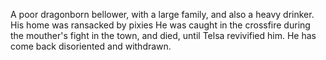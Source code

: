 A poor dragonborn bellower, with a large family, and also a heavy drinker. 
His home was ransacked by pixies
He was caught in the crossfire during the mouther's fight in the town, and died, until Telsa revivified him. He has come back disoriented and withdrawn.